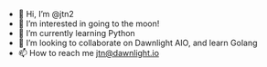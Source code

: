 - 👋 Hi, I’m @jtn2
- 👀 I’m interested in going to the moon!
- 🌱 I’m currently learning Python
- 💞️ I’m looking to collaborate on Dawnlight AIO, and learn Golang
- 📫 How to reach me jtn@dawnlight.io

<!---
jtn0/jtn0 is a ✨ special ✨ repository because its `README.md` (this file) appears on your GitHub profile.
You can click the Preview link to take a look at your changes.
--->
